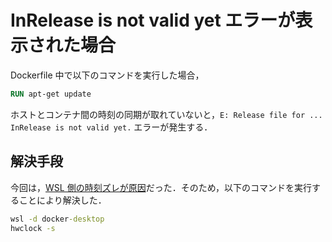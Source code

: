 # InRelease is not valid yet エラーが表示された場合

Dockerfile 中で以下のコマンドを実行した場合，

```Dockerfile
RUN apt-get update
```

ホストとコンテナ間の時刻の同期が取れていないと，`E: Release file for ... InRelease is not valid yet.` エラーが発生する．

## 解決手段

今回は，[WSL 側の時刻ズレが原因](https://qiita.com/npkk/items/ebc31451bd604bc297c1)だった．そのため，以下のコマンドを実行することにより解決した．

```cmd
wsl -d docker-desktop
hwclock -s
```
